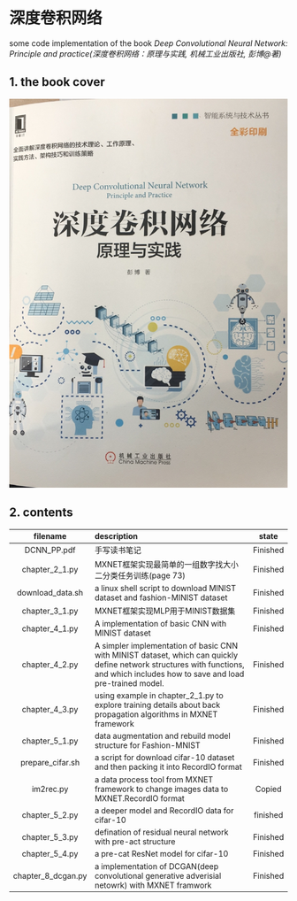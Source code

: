 # 深度卷积网络

some code implementation of the book *Deep Convolutional Neural Network: Principle and practice(深度卷积网络：原理与实践, 机械工业出版社, 彭博@著)*

## 1. the book cover
![深度卷积网络](data/cover.png "深度卷积网络")

## 2. contents

| filename | description | state | 
| :-: | :- | :-: | 
|DCNN_PP.pdf| 手写读书笔记|Finished| 
|chapter_2_1.py|MXNET框架实现最简单的一组数字找大小二分类任务训练(page 73)|Finished|
|download_data.sh|a linux shell script to download MINIST dataset and fashion-MINIST dataset|Finished|
|chapter_3_1.py|MXNET框架实现MLP用于MINIST数据集|Finished|
|chapter_4_1.py|A implementation of basic CNN with MINIST dataset|Finished|
|chapter_4_2.py|A simpler implementation of basic CNN with MINIST dataset, which can quickly define network structures with functions, and which includes how to save and load pre-trained model.|Finished|
|chapter_4_3.py|using example in chapter_2_1.py to explore training details about back propagation algorithms in MXNET framework|Finished|
|chapter_5_1.py|data augmentation and rebuild model structure for Fashion-MNIST|Finished|
|prepare_cifar.sh|a script for download cifar-10 dataset and then packing it into RecordIO format|Finished|
|im2rec.py|a data process tool from MXNET framework to change images data to MXNET.RecordIO format|Copied|
|chapter_5_2.py|a deeper model and RecordIO data for cifar-10|finished|
|chapter_5_3.py|defination of residual neural network with pre-act structure|Finished|
|chapter_5_4.py|a pre-cat ResNet model for cifar-10|Finished|
|chapter_8_dcgan.py|a implementation of DCGAN(deep convolutional generative adverisial netowrk) with MXNET framwork|Finished|